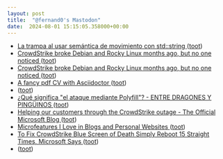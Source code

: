```yaml
---
layout: post
title:  "@fernand0's Mastodon"
date:  2024-08-01 15:15:05.358000+00:00
---
```

*  [La trampa al usar semántica de movimiento con std::string ](https://headerfiles.com/2024/07/17/std-string-move-tramp) ([toot](https://mastodon.social/@fernand0/112887418411773508))
*  [CrowdStrike broke Debian and Rocky Linux months ago, but no one noticed ](https://www.neowin.net/news/crowdstrike-broke-debian-and-rocky-linux-months-ago-but-no-one-noticed) ([toot](https://mastodon.social/@fernand0/112887279937858675))
*  [CrowdStrike broke Debian and Rocky Linux months ago, but no one noticed ](https://www.neowin.net/news/crowdstrike-broke-debian-and-rocky-linux-months-ago-but-no-one-noticed) ([toot](https://mastodon.social/@fernand0/112887078693778187))
*  [A fancy pdf CV with Asciidoctor ](https://jorge.aguilera.soy/blog/2024/cv-asciidoctor.htm) ([toot](https://mastodon.social/@fernand0/112886771955343138))
*  [ ](https://mastodon.social/users/fernand0/statuses/112886634391222618/activity) ([toot](https://mastodon.social/users/fernand0/statuses/112886634391222618/activity))
*  [¿Qué significa "el ataque mediante Polyfill"? - ENTRE DRAGONES Y PINGÜINOS ](https://angelesbroullon.gitlab.io/entredragonesypinguinos/2024/07/03/20240703-el-ataque-via-polyfills) ([toot](https://mastodon.social/@fernand0/112886468275114904))
*  [Helping our customers through the CrowdStrike outage - The Official Microsoft Blog ](https://blogs.microsoft.com/blog/2024/07/20/helping-our-customers-through-the-crowdstrike-outage) ([toot](https://mastodon.social/@fernand0/112886263821462937))
*  [Microfeatures I Love in Blogs and Personal Websites ](https://danilafe.com/blog/blog_microfeatures) ([toot](https://mastodon.social/@fernand0/112886094393915120))
*  [To Fix CrowdStrike Blue Screen of Death Simply Reboot 15 Straight Times, Microsoft Says ](https://www.404media.co/to-fix-crowdstrike-blue-screen-of-death-simply-reboot-15-straight-times-microsoft-says) ([toot](https://mastodon.social/@fernand0/112885731880920448))
*  [ ](https://mastodon.social/users/fernand0/statuses/112885718255156602/activity) ([toot](https://mastodon.social/users/fernand0/statuses/112885718255156602/activity))

